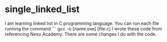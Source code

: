 # single_linked_list
I am learning linked list in C programming language.
You can run each file running the command ``` gcc -o [name.exe] [file.c]
I wrote these code from referencing Neso Academy.
There are some changes I do with the code.